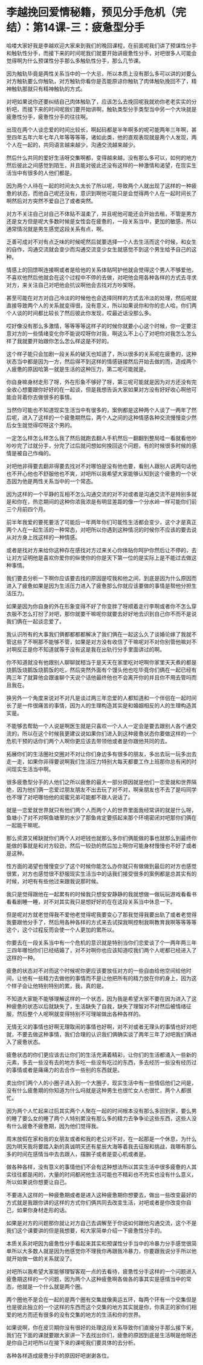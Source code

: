 # 李越挽回爱情秘籍，预见分手危机（完结）：第14课-三：疲惫型分手

哈喽大家好我是李越欢迎大家来到我们的晚回课程，在前面呢我们讲了预谋性分手和触轨性分手，而接下来的时间呢我们就要开始讲疲惫性分手，对吧很多人可能会觉得啊为什么预谋性分手那么多触轨性分手，那么几节课。

因为触轨毕竟是两性关系当中的一个大忌，所以本质上没有那么多可以讲的对要么对方触轨要么你触轨，对方触轨你看你是否能原谅你触轨了肉体触轨挽回不了，精神触轨那就只有精神触轨的方式。

对吧如果说你还要纠结自己肉体触轨了，应该怎么去挽回呢我就劝你老老实实的分析吧，而接下来的时间呢我们要开始讲啊，触轨类型分手类型当中另一个大块就是疲惫性分手，疲惫性分手的往往啊。

出现在两个人谈恋爱的时间比较长，啊起码都是半年啊多的呢可能两年三年啊，甚至四年五年六年七年八年等等等等，诸如此类，他的直观表现就是两个人发现，两个人在一起的，共同语言越来越少，沟通交流越来越少。

然后什么共同的爱好生活呀交集啊都，变得越来越，没有那么多可以，如何的地方然后彼此之间感觉到陌生，并且能对彼此还没有这样的一种激情和渴望，在现实生活当中有很多的人他们都是。

因为两个人待在一起的时间太久太长了所以呢，导致两个人就出现了这样的一种疲惫的状态，而他自己呢还没有，意识到啊他可能只是会觉得两个人在一起时间长了啊然后对方突然不爱自己了或者突然。

对方不关注自己对自己不体贴不温柔了，并且呢他可能还会开始去租，不管是男方还是女方但是呢大多数时候是女性会在疲惫的，一段关系当中，更加的敏感，所以通常情况就是男生感觉这段关系有点，啊。

乏善可成对不对有点乏味的时候呢然后就要选择一个人去生活而这个时候，和女生的自作，沟通交流就会变少而沟通交流变少女生就感觉不到这个男生给予自己的这种。

情感上的回馈啊连接啊或者是给他的关系体贴呵护他就会觉得这个男人不够爱他，不喜欢他然后他就会在这个过程中不停的去做，对吧他会用各种各样的方式去寻求对方，来关注自己对吧他会抗议啊他会去找对方吵架呀。

甚至可能在对方对自己冷淡的时候他也会选择同样的方式去冷淡的处理，然后呢就直接导致两个人的关系就变得很，没有意义，所以如果说你和你的恋人哈，你们两个人谈的时间都比较长了然后彼此你发现，哎最近话没那么多。

哎好像没有那么多激情，等等等等这样子的时候你就要小心这个时候，你一定要注意对方的一些情绪变化你不能说哎呀你对我，啊这么不上心了对吧你对我怎么怎么样了我就要开始跟你怎么怎么样这是不好的。

这个样子能只会加剧一段关系的破灭也知道了，所以很多的关系呢在疲惫的，这种状态当中都是因为一方，然后得不到这样的情感链接然后开始去做的而，造成两个人疲惫的原因哈第一就是生活的这种压力，第二呢可能就是。

你自身嘛身材走形了呀，外在形象不够好了呀，第三呢可能就是因为对方还没有完全收心想要跟你好好的在一起谈，但是我想告诉大家如果对方没有好好收心啊他可能会背着你去做很多的事情。

当然你可能也不知道现实生活当中有很多的，案例都是这种两个人谈了一两年了然后呢，进入了这样的一个疲惫期然后，两个人之间的这种情感各种交流慢慢变少然后女生就觉得哎呀这个男的。

一定怎么样怎么样怎么我了然后就跑去翻人手机然后一翻翻到整局哇一看就看他吵吵吵完了过就分手，分完了过后就问想如何挽回这个问题，有的时候很多时候的感情是被自己作梅的。

对吧他非得要去翻非得要去找对不对哪怕是没有他也要，看别人跟别人说两句话他也不开心他也不舒服他也不爽，对吧所以我希望大家能够认知到这个疲惫的一个状态因为他是两性关系当中的一个常态。

因为这样的一个平静的互相不怎么沟通交流的对不对或者是沟通交流不是特别多就是和你在，热恋期间的这种你浓我浓是有明显差距的像一个分水岭一样可能你们前三个月前四个月。

前半年我爱的要死要活了可能后一年两年你们可能性生活都会变少，这个才是真正两个人在一起生活的一种常态，对吧所以你遇到这种情况的时候你不应该的要去说从对方身上找这样的一种情感。

或者是找对方来给你这种存在感找对方过来关心你体贴你呵护你然后让不停的，去让对方证明他是喜欢你爱你的纵使你的你是天下第一位的是实际上是不能过去做这种事情。

我们要去分析一下啊你应该要去找的原因是哎我和他之间，到底是因为什么原因而进入了疲惫如果是因为生活压力进入了疲惫那么你就应该要做的事情是帮他分担生活压力。

如果是因为你自身的外在形象变得不好了你变胖了呀顺着走行李啊或者你不怎么穿衣服不怎么打扮了对吧，那你就要干嘛呢你就要去好好地去识到自己你不而不是说我们俩在一起谈恋爱了。

我认识所有的大事我们俩都都都都解决了我们俩在一起这么久了谈婚论嫁了我就不管这些了不啊那不能够不管，如果是对方没有收信了干嘛呢对不对你别管他嘛对不对啊反正是你不知道就等于没有这是我在出轨行分手里面讲过的啊。

你不知道就没有他跟别人聊聊就相当于是天天在家里吃对吧啊你家里天天煮的都是烧鹅饭烧鹅饭烧鹅饭的吃，然后突然外面有个馒头他也吃毕竟你们俩在一起已经有两三年了就算他会跟谁聊个天说个话他最终他也不会离开你的并且你不用去管吗而且我在。

换另外一个角度来说对不对凡是谈过两三年恋爱的人都知道和一个伴侣在一起时间长了是一件很痛苦的事情，因为人的生理构造其实是和婚姻相反的人的生理构造其实是。

不能够去帮助一个人说是啊医生就是只喜欢一个人人一定会是要去跟别人各个通交流的，所以在这个时候我更建议说如果你们进入到这种疲惫状态你要做这样的一个危机干预的话你们两个人啊你更应该去带领他或者是你跟他共同的去。

拓展你们的生活圈社交圈对不对让你们身边多有很多的朋友，多出去玩一玩多出去走一走，如果你非得要说啊我们生活压力特别大每天都要工作上班那你总有闲的时间现实生活当中啊。

很多疲惫型分手的人他们之所以疲惫的最大一部分原因就是他们一恋爱就和世界隔绝，因为他们俩一恋爱过朋友朋友不出去玩了对不对，啊亲朋友也不去了是吗同学也不理了对吧哪怕他的闺蜜兄弟可能都不跟人说话了。

就是一恋爱就世界就只有他们两个人而两个人的世界里面我经常讲的就是什么呀，鱼塘小了对不对啊鱼塘里的水少了那鱼肯定要搭起来那个环境密闭对吧那你们俩在一起能干嘛呢。

那么资源又稀缺就你们两个人对吧钱也就那么多你们俩能做的事也就那么到最终你能做的事就是和对方较劲，然后一较劲的然后加上啊你可能身材慢慢也不好了或者是这种。

性方面的渴望也慢慢变少了这个时候你能怎么办你就只有做做到最后的对方也感觉很累，对方也感觉很不舒服现实生活当中的话我们接受很多的案例都是总其实有的时候，对吧有有些他过来跟我说那时候。

我只是觉得跟他在一起累有的时候我只想安安静静的我就想做一做玩玩游戏看看书看看剧睡一睡，对不对其实我只是想好好的在在这段关系当中休息一下。

但是呢对方就老觉得我不爱他老觉得呢我要变心了那我觉得我要出轨了或者老觉得我要跟他分手了，然后用各种各样的方式来去试探我啊控制我啊教育我啊等等等等这个，这个过程反而会使一个人更加的累所以。

你要去在一段关系当中有一个危机的意识就是特别当你们恋爱谈了个一两年两三年三四年哪怕你们已经结婚了，对不对啊你也应该知道哎我们两个人呢都已经进入了这样的一种。

疲惫的状态对不对而这个时候呢你更应该要放任对方的一些自由给他空间给他时间，让他有一些精力去做他的事情而不是让他把所有的精力放在你的身上，因为这个样子会让他特别特别的累，我，真的是。

不知道大家能不能够理解这样的一个状态，因为我是希望大家不要在因为进入了这种疲惫的状态以后就缺失了，生活缺失了自我，缺失了理智对不对然后被情绪征服，然后整个人呢啊就变得特别不可理喻做出各种各样的。

无情无义的事情也好啊无理取闹的事情也好啊，对不对或者无理头的事情也好对吧就，不要去做这种事情，我们合理的认识我们俩确实谈了两年三年了对吧我们俩进入了疲惫状态。

疲惫状态的你们更应该去让你们的生活充满着精彩，让你们的生活都涌入一些新的元素，多去一些没有去的地方多吃一些没有吃过的东西，多去经历一些没有经历过的事情或者是痛痛力的去合作一些别的东西就是。

卖出你们两个人的小圈子进入到一个大圈子，现实生活中有一些情侣他们之间是，没有什么疲惫期的你知道为什么吗就是这种男生也很忙女人也很忙，两个人都很忙。

因为两个人忙起来过后其实两个人聚在一起的时间根本没有那么多回到家，要么男的睡了要么女的睡了两个人特别累没有那么多的精力去争争论这些东西，这些人没有什么疲惫不疲惫期，因为他们觉得我。

周末放假在家和我的女朋友或者和我的老公对不对，在一起那是一个休息，为什么因为明天我将要踏入新的真诚明天还有星辰大海等着我去征服和挑战，我哪有那么多的时间在感情当中去去跟人，摆腕子或者是耍心机或者是。

做各种各样，没有意义的事情他们不会有这种想法所以其实生活中很多疲惫的人其实往往都是闲的，大量的时间都闲他生活可能也不精彩也不充实也没有什么意义，所以如果说你想要让自己。

不要进入这样的一种疲惫期或者是进入这种疲惫期你想要去，做出一些改变最好的方式就是我跟你讲的这样的方式你们俩共同去改变生活，对吧或者是你改变你自己，如果你身材走形的话。

如果是对方的问题那你就让对方自己去调解至于你说如何跟他沟通交流，这个不是我们这个课要讲的但是我想要，和大家简单介绍一下疲惫性分手的。

本质关系对吧因为疲惫性分手看起来其实和预谋性分手当中的冷暴力分手感觉很简单所以大多数人就是因为他感觉你不理我你再跟我冷暴力，你要跟我说分手所以他就开始做一做的关系就没了。

对吧所以我希望大家能够理智客观一点的去看待，疲惫性分手这样的一个问题进入疲惫期这样的一个问题，因为两个人这种疲惫啊各做各的事其实是感情当中的常态，他就是一个什么就是两个圈。

两个圈他不是合在一起的是两个圈有交集就像奥运五环，每两个环有一个交集但是也是彼此独立的一个这样的东西而这个交集的地方其实就是你，你真正的家你们相爱的地方而还有很多的没有交集的地方的生活和你的世界。

如果说啊，你在皮贝期你没有很好的处理这段关系导致你们直接分手那么接下来，我们在下面的课就要跟大家讲一下去找出你们，疲惫的原因到底是生活啊是他呀还是你自己对吧所以在接下来的课呢我们要具体的去分析。

各种各样造成疲惫分手的原因好吧谢谢各位。